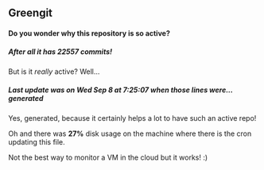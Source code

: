 ## Greengit

#### Do you wonder why this repository is so active?

##### After all it has 22557 commits!

But is it *really* active? Well...

##### Last update was on Wed Sep 8 at 7:25:07 when those lines were... generated

Yes, generated, because it certainly helps a lot to have such an active repo!

Oh and there was **27%** disk usage on the machine
where there is the cron updating this file.

Not the best way to monitor a VM in the cloud but it works! :)
